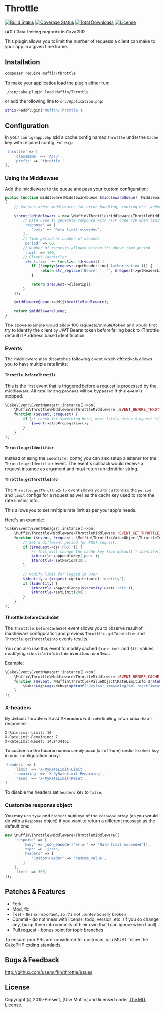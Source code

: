 # Throttle

[![Build Status](https://img.shields.io/travis/UseMuffin/Throttle/master.svg?style=flat-square)](https://travis-ci.org/UseMuffin/Throttle)
[![Coverage Status](https://img.shields.io/codecov/c/github/UseMuffin/Throttle.svg?style=flat-square)](https://codecov.io/github/UseMuffin/Throttle)
[![Total Downloads](https://img.shields.io/packagist/dt/muffin/throttle.svg?style=flat-square)](https://packagist.org/packages/muffin/throttle)
[![License](https://img.shields.io/badge/license-MIT-blue.svg?style=flat-square)](LICENSE)

(API) Rate limiting requests in CakePHP

This plugin allows you to limit the number of requests a client can make to your
app in a given time frame.

## Installation

```bash
composer require muffin/throttle
```
To make your application load the plugin either run:

```bash
./bin/cake plugin load Muffin/Throttle
```

or add the following line to `src/Application.php`:

```php
$this->addPlugin('Muffin/Throttle');
```

## Configuration

In your `config/app.php` add a cache config named `throttle` under the `Cache` key
with required config. For e.g.:

```php
'throttle' => [
    'className' => 'Apcu',
    'prefix' => 'throttle_'
],
```

### Using the Middleware

Add the middleware to the queue and pass your custom configuration:

```php
public function middleware(MiddlewareQueue $middlewareQueue): MiddlewareQueue
{
    // Various other middlewares for error handling, routing etc. added here.

    $throttleMiddleware = new \Muffin\Throttle\Middleware\ThrottleMiddleware([
        // Data used to generate response with HTTP code 429 when limit is exceeded.
        'response' => [
            'body' => 'Rate limit exceeded',
        ],
        // Time period as number of seconds
        'period' => 60,
        // Number of requests allowed within the above time period
        'limit' => 100,
        // Client identifier
        'identifier' => function ($request) {
            if (!empty($request->getHeaderLine('Authorization'))) {
                return str_replace('Bearer ', '', $request->getHeaderLine('Authorization'));
            }

            return $request->clientIp();
        }
    ]);

    $middlewareQueue->add($throttleMiddleware);

    return $middlewareQueue;
}
```

The above example would allow 100 requests/minute/token and would first try to
identify the client by JWT Bearer token before falling back to (Throttle default)
IP address based identification.

### Events

The middleware also dispatches following event which effectively allows you to
have multiple rate limits:

#### `Throttle.beforeThrottle`

This is the first event that is triggered before a request is processed by the
middleware. All rate limiting process will be bypassed if this event is stopped.

```php
\Cake\Event\EventManager::instance()->on(
    \Muffin\Throttle\Middleware\ThrottleMiddleware::EVENT_BEFORE_THROTTLE,
    function ($event, $request) {
        if (/* check for something here, most likely using $request */) {
            $event->stopPropogation();
        }
    }
);
```

#### `Throttle.getIdentifier`

Instead of using the `indentifer` config you can also setup a listener for the
`Throttle.getIdentifier` event. The event's callback would receive a request
instance as argument and must return an identifier string.

#### `Throttle.getThrottleInfo`

The `Throttle.getThrottleInfo` event allows you to customize the `period` and `limit`
configs for a request as well as the cache key used to store the rate limiting info.

This allows you to set multiple rate limit as per your app's needs.

Here's an example:

```php
\Cake\Event\EventManager::instance()->on(
    \Muffin\Throttle\Middleware\ThrottleMiddleware::EVENT_GET_THROTTLE_INFO,
    function ($event, $request, \Muffin\Throttle\ValueObject\ThrottleInfo $throttle) {
        // Set a different period for POST request.
        if ($request->is('POST')) {
            // This will change the cache key from default "{identifer}" to "{identifer}.post".
            $throttle->appendToKey('post');
            $throttle->setPeriod(30);
        }

        // Modify limit for logged in user
        $identity = $request->getAttribute('identity');
        if ($identity) {
            $throttle->appendToKey($identity->get('role'));
            $throttle->setLimit(200);
        }
    }
);
```

#### Throtttle.beforeCacheSet

The `Throtttle.beforeCacheSet` event allows you to observe result of middleware configuration and previous
`Throtttle.getIdentifier` and `Throttle.getThrottleInfo` events results.

You can also use this event to modify cached `$rateLimit` and `$ttl` values,
modifying `$throttleInfo` in this event has no effect.

Example:

```php
\Cake\Event\EventManager::instance()->on(
    \Muffin\Throttle\Middleware\ThrottleMiddleware::EVENT_BEFORE_CACHE_SET,
    function ($event, \Muffin\Throttle\ValueObject\RateLimitInfo $rateLimit, int $ttl, \Muffin\Throttle\ValueObject\ThrottleInfo $throttleInfo) {
        \Cake\Log\Log::debug(sprintf("key(%s) remaining(%d) resetTimestamp(%d) ttl(%d)", $throttleInfo->getKey(), $rateLimit->getRemaining(), $rateLimit->getResetTimestamp(), $ttl));
    }
);
```

### X-headers

By default Throttle will add X-headers with rate limiting information to all responses:

```
X-RateLimit-Limit: 10
X-RateLimit-Remaining: 7
X-RateLimit-Reset: 1438434161
```

To customize the header names simply pass (all of them) under `headers` key in
your configuration array:

```php
'headers' => [
    'limit' => 'X-MyRateLimit-Limit',
    'remaining' => 'X-MyRateLimit-Remaining',
    'reset' => 'X-MyRateLimit-Reset',
]
```

To disable the headers set `headers` key to `false`.

### Customize response object

You may use `type` and `headers` subkeys of the `response` array (as you would do
with a `Response` object) if you want to return a different message as the default one:

```php
new \Muffin\Throttle\Middleware\ThrottleMiddleware([
    'response' => [
        'body' => json_encode(['error' => 'Rate limit exceeded']),
        'type' => 'json',
        'headers' => [
            'Custom-Header' => 'custom_value',
        ]
    ],
    'limit' => 300,
]);
```

## Patches & Features

* Fork
* Mod, fix
* Test - this is important, so it's not unintentionally broken
* Commit - do not mess with license, todo, version, etc. (if you do change any, bump them into commits of
their own that I can ignore when I pull)
* Pull request - bonus point for topic branches

To ensure your PRs are considered for upstream, you MUST follow the CakePHP coding standards.

## Bugs & Feedback

http://github.com/usemuffin/throttle/issues

## License

Copyright (c) 2015-Present, [Use Muffin] and licensed under [The MIT License][mit].

[cakephp]:http://cakephp.org
[composer]:http://getcomposer.org
[mit]:http://www.opensource.org/licenses/mit-license.php
[muffin]:http://usemuffin.com
